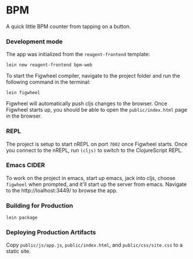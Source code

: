# BPM

A quick little BPM counter from tapping on a button.

### Development mode

The app was initialized from the `reagent-frontend` template:
```
lein new reagent-frontend bpm-web
```

To start the Figwheel compiler, navigate to the project folder and run the following command in the terminal:

```
lein figwheel
```

Figwheel will automatically push cljs changes to the browser.
Once Figwheel starts up, you should be able to open the `public/index.html` page in the browser.

### REPL

The project is setup to start nREPL on port `7002` once Figwheel starts.
Once you connect to the nREPL, run `(cljs)` to switch to the ClojureScript REPL.

### Emacs CIDER

To work on the project in emacs, start up emacs, jack into cljs, choose `figwheel` when prompted,
and it'll start up the server from emacs. Navigate to the http://loalhost:3449/ to browse the app.

### Building for Production

```
lein package
```

### Deploying Production Artifacts

Copy `public/js/app.js`, `public/index.html`, and `public/css/site.css` to a static site.
